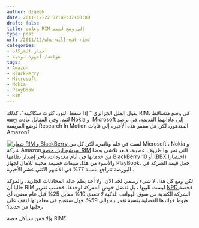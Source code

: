 ```yaml
---
author: dzgeek
date: 2011-12-22 07:49:37+00:00
draft: false
title: وعادت RIM إلى وضع لئيم
type: post
url: /2011/12/who-will-eat-rim/
categories:
- أخبار الشركات
- هواتف/ أجهزة لوحية
tags:
- Amazon
- BlackBerry
- Microsoft
- Nokia
- PlayBook
- RIM
---
```


يقول المثل الجزائري " إذا سقط الثور، كثرت سكاكينه"، كذلك RIM، في وضع متساقط لئيم، وفي المقابل عادت <del>ريمة</del> Nokia و  Microsoft إلى عاداتهما القديمة، في ترصد لوضع الفريسة Research In Motion المتدهور، لكن هل ستفر هذه الأخيرة إلى غابات Amazon؟


[![شعار RIM و BlackBerry](http://www.it-scoop.com/wp-content/uploads/2011/12/rim-blackberry-logo-1-300x202.jpg)
](http://www.it-scoop.com/wp-content/uploads/2011/12/rim-blackberry-logo-1.jpg)لست في فلم وثائقي، لكن كل من Microsoft ، Nokia و شركة Amazon[ مرشح لنيل حصة  RIM](http://online.wsj.com/article/SB10001424052970204879004577111030686209566.html) التي تمر بها ظروف عصيبة، فبعد تلاشي بعضا من خدماتها في أيام معدودات، تأخر إصدار نظامها BlackBerry 10 أو (BBX اختصارا) والأسوء من هذا، مبيعات فضيعة مخيبة للآمال لجهاز PlayBook، جعل قيمة الشركة في البورصة تتراجع بنسبة 77% في الأشهر الاثني عشر الأخيرة .


لكن ومع كل هذا، لا شيء رسمي لحد الآن، ولا أحد يعلم حالة المحادثات الجارية، والمؤكد حاليا أن RIM ليست للبيع! ، بل تفضل خوض المعركة لوحدها، فحسب تقرير [NPD ](https://www.npd.com)فحصة الشركة الكندية من سوق الهواتف الذكية لا تتعدى 10% مقابل 25% قبل عام مضى، أي هبوط فوائدها الفصلية بنسبة تقدر بـحوالي 59%. فهل ستنجح في مغامرتها لتقف على رجليها من جديد؟

وإلا فمن سيأكل حصة RIM؟
